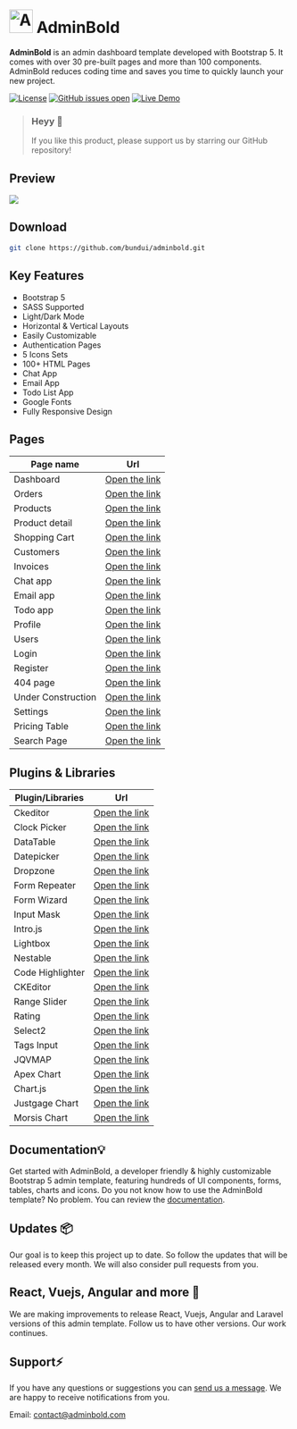 # <img src="https://adminbold.com/logo.svg" alt="AdminBold is a free admin template based on Bootstrap 5." width="42"> AdminBold

**AdminBold** is an admin dashboard template developed with Bootstrap 5. It comes with over 30 pre-built pages and more than 100 components. AdminBold reduces coding time and saves you time to quickly launch your new project.

<a href="https://github.com/bundui/adminbold/blob/master/LICENSE"><img src="https://img.shields.io/badge/license-MIT-blue.svg" alt="License"></a>
<a href="https://github.com/bundui/adminbold/issues?q=is%3Aopen+is%3Aissue"><img src="https://img.shields.io/github/issues/bundui/adminbold.svg" alt="GitHub issues open"></a>
<a href="https://adminbold.com/bootstrap-demo" rel="nofollow"><img src="https://img.shields.io/badge/demo-online-green.svg" alt="Live Demo"></a>


> ### **Heyy 🤩**
> 
> If you like this product, please support us by starring our GitHub repository!

## Preview

[![](https://adminbold.com/images/adminbold-demo.png)](https://adminbold.com)

## Download

```sh
git clone https://github.com/bundui/adminbold.git
```

## Key Features

- Bootstrap 5
- SASS Supported
- Light/Dark Mode
- Horizontal & Vertical Layouts
- Easily Customizable
- Authentication Pages
- 5 Icons Sets
- 100+ HTML Pages
- Chat App
- Email App
- Todo List App
- Google Fonts
- Fully Responsive Design

## Pages
| Page name | Url |
|--|--|
| Dashboard | [Open the link](https://adminbold.com/bootstrap-demo/dashboard)    |
| Orders | [Open the link](https://adminbold.com/bootstrap-demo/orders)       |
| Products | [Open the link](https://adminbold.com/bootstrap-demo/product-list) |
| Product detail | [Open the link](https://adminbold.com/bootstrap-demo/product-detail) |
| Shopping Cart | [Open the link](https://adminbold.com/bootstrap-demo/shopping-cart) |
| Customers | [Open the link](https://adminbold.com/bootstrap-demo/customers)    |
| Invoices | [Open the link](https://adminbold.com/bootstrap-demo/invoices)     |
| Chat app | [Open the link](https://adminbold.com/bootstrap-demo/chats)        |
| Email app | [Open the link](https://adminbold.com/bootstrap-demo/email)        |
| Todo app | [Open the link](https://adminbold.com/bootstrap-demo/todo-list)    |
| Profile | [Open the link](https://adminbold.com/bootstrap-demo/profile-posts)  |
| Users | [Open the link](https://adminbold.com/bootstrap-demo/user-list)  |
| Login | [Open the link](https://adminbold.com/bootstrap-demo/login)  |
| Register | [Open the link](https://adminbold.com/bootstrap-demo/register)  |
| 404 page | [Open the link](https://adminbold.com/bootstrap-demo/404)  |
| Under Construction | [Open the link](https://adminbold.com/bootstrap-demo/under-construction)  |
| Settings | [Open the link](https://adminbold.com/bootstrap-demo/settings)  |
| Pricing Table | [Open the link](https://adminbold.com/bootstrap-demo/pricing-table)  |
| Search Page | [Open the link](https://adminbold.com/bootstrap-demo/search-page)  |

## Plugins & Libraries

| Plugin/Libraries  | Url                                                            |
|----------|----------------------------------------------------------------|
| Ckeditor | [Open the link](https://adminbold.com/bootstrap-docs/ckeditor) |
| Clock Picker | [Open the link](https://adminbold.com/bootstrap-docs/clockpicker) |
| DataTable | [Open the link](https://adminbold.com/bootstrap-docs/datatable) |
| Datepicker | [Open the link](https://adminbold.com/bootstrap-docs/datepicker) |
| Dropzone | [Open the link](https://adminbold.com/bootstrap-docs/file-upload) |
| Form Repeater | [Open the link](https://adminbold.com/bootstrap-docs/form-repeater) |
| Form Wizard | [Open the link](https://adminbold.com/bootstrap-docs/form-wizard) |
| Input Mask | [Open the link](https://adminbold.com/bootstrap-docs/input-mask) |
| Intro.js | [Open the link](https://adminbold.com/bootstrap-docs/introjs) |
| Lightbox | [Open the link](https://adminbold.com/bootstrap-docs/lightbox) |
| Nestable | [Open the link](https://adminbold.com/bootstrap-docs/nestable) |
| Code Highlighter | [Open the link](https://adminbold.com/bootstrap-docs/code-highlighter) |
| CKEditor | [Open the link](https://adminbold.com/bootstrap-docs/ckeditor) |
| Range Slider | [Open the link](https://adminbold.com/bootstrap-docs/range-slider) |
| Rating | [Open the link](https://adminbold.com/bootstrap-docs/rating) |
| Select2 | [Open the link](https://adminbold.com/bootstrap-docs/select2) |
| Tags Input | [Open the link](https://adminbold.com/bootstrap-docs/tags-input) |
| JQVMAP | [Open the link](https://adminbold.com/bootstrap-docs/vector-map) |
| Apex Chart | [Open the link](https://adminbold.com/bootstrap-docs/apexchart) |
| Chart.js | [Open the link](https://adminbold.com/bootstrap-docs/chartjs) |
| Justgage Chart | [Open the link](https://adminbold.com/bootstrap-docs/justgage) |
| Morsis Chart | [Open the link](https://adminbold.com/bootstrap-docs/morsis) |

## Documentation💡
Get started with AdminBold, a developer friendly & highly customizable Bootstrap 5 admin template, featuring hundreds of UI components, forms, tables, charts and icons.
Do you not know how to use the AdminBold template? No problem. You can review the [documentation](https://adminbold.com/bootstrap-docs/introduction).

## Updates 📦

Our goal is to keep this project up to date. So follow the updates that will be released every month. We will also consider pull requests from you.

## React, Vuejs, Angular and more 🎉

We are making improvements to release React, Vuejs, Angular and Laravel versions of this admin template. Follow us to have other versions. Our work continues.

## Support⚡️

If you have any questions or suggestions you can [send us a message](https://adminbold.com/contact). We are happy to receive notifications from you.

Email: contact@adminbold.com


